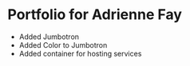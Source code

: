 # Portfolio for Adrienne Fay
- Added Jumbotron
- Added Color to Jumbotron
- Added container for hosting services
